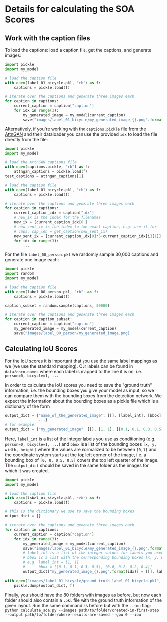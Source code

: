 # Details for calculating the SOA Scores

## Work with the caption files
To load the captions: load a caption file, get the captions, and generate images:
```python
import pickle
import my_model

# load the caption file
with open(label_01_bicycle.pkl, "rb") as f:
    captions = pickle.load(f)

# iterate over the captions and generate three images each
for caption in captions:
    current_caption = caption["caption"]
    for idx in range(3):
        my_generated_image = my_model(current_caption)
        save("images/label_01_bicycle/my_generated_image_{}.png".format(idx))  
```

Alternatively, if you're working with the ``captions.pickle`` file from the [AttnGAN](https://github.com/taoxugit/AttnGAN) and their dataloader you can use the provided ``idx`` to load the file directly from the file:
```python
import pickle
import my_model

# load the AttnGAN captions file
with open(captions.pickle, "rb") as f:
    attngan_captions = pickle.load(f)
test_captions = attngan_captions[1]

# load the caption file
with open(label_01_bicycle.pkl, "rb") as f:
    captions = pickle.load(f)

# iterate over the captions and generate three images each
for caption in captions:
    current_caption_idx = caption["idx"]
    # new_ix is the index for the filenames
    new_ix = [current_caption_idx[0]]
    # new_sent_ix is the index to the exact caption, e.g. use it for 
    # caps, cap_len = get_caption(new_sent_ix)
    new_sent_ix = [current_caption_idx[0]*5+current_caption_idx[i][1]]
    for idx in range(3):
        ...
```

For the file ``label_00_person.pkl`` we randomly sample 30,000 captions and generate one image each:
```python
import pickle
import random
import my_model

# load the caption file
with open(label_00_person.pkl, "rb") as f:
    captions = pickle.load(f)

caption_subset = random.sample(captions, 30000)

# iterate over the captions and generate three images each
for caption in caption_subset:
    current_caption = caption["caption"]
    my_generated_image = my_model(current_caption)
    save("images/label_00_person/my_generated_image.png)    
```

## Calculating IoU Scores
For the IoU scores it is important that you use the same label mappings as we (we use the standard mapping). Our labels can be found in ``data/coco.names`` where each label is mapped to the line it is on, i.e. ``person=0, bicycle=1, ...``

In order to calculate the IoU scores you need to save the "ground truth" information, i.e. the bounding boxes you give your model as input, so we can compare them with the bounding boxes from the detection network.
We expect the information about the bounding boxes as a pickle file which is a dictionary of the form
```python
output_dict = {"name_of_the_generated_image": [[], [label_int], [bbox]],
               ...}
# for example:
output_dict = {"my_generated_image": [[], [1, 1], [[0.1, 0.1, 0.3, 0.5], [0.6, 0.2, 0.2, 0.4]]]}
```
Here, ``label_int`` is a list of the integer labels you use as conditioning (e.g. ``person=0, bicycle=1, ...``) and ``bbox`` 
is a list of the bounding boxes ``[x, y, width, height]`` where the values are normalized to be between ``[0,1]`` and the coordinate system starts at the top left corner of the image, i.e. a bounding box of ``[0, 0, 0.5, 0.5]`` covers the top left quarter of the image.
The ``output_dict`` should be saved in the same folder as the images for which it was created.

```python
import pickle
import my_model

# load the caption file
with open(label_01_bicycle.pkl, "rb") as f:
    captions = pickle.load(f)

# this is the dictionary we use to save the bounding boxes
output_dict = {}

# iterate over the captions and generate three images each
for caption in captions:
    current_caption = caption["caption"]
    for idx in range(3):
        my_generated_image = my_model(current_caption)
        save("images/label_01_bicycle/my_generated_image_{}.png".format(idx))    
        # label_int is a list of the integer values for labels you used as input to the network
        # bbox is a list with the corresponding bounding boxes [x, y, width, height]
        # e.g. label_int = [1, 1]
        #      bbox = [[0.1, 0.1, 0.3, 0.5], [0.6, 0.2, 0.2, 0.4]]
        output_dict["my_generated_image_{}.png".format(idx)] = [[], label_int, bbox]
        
with open("images/label_01_bicycle/ground_truth_label_01_bicycle.pkl", "wb") as f:
    pickle.dump(output_dict, f)
```

Finally, you should have the 80 folders with images as before, but now each folder should also contain a ``.pkl`` file with the ground truth information of the given layout.
Run the same command as before but with the ``--iou`` flag: ``python calculate_soa.py --images path/to/folder/created-in-first-step --output path/to/folder/where-results-are-saved --gpu 0 --iou``
